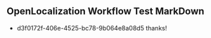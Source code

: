 ## OpenLocalization Workflow Test MarkDown
* d3f0172f-406e-4525-bc78-9b064e8a08d5 
thanks!<!--HONumber=Mar16_HO1-->
